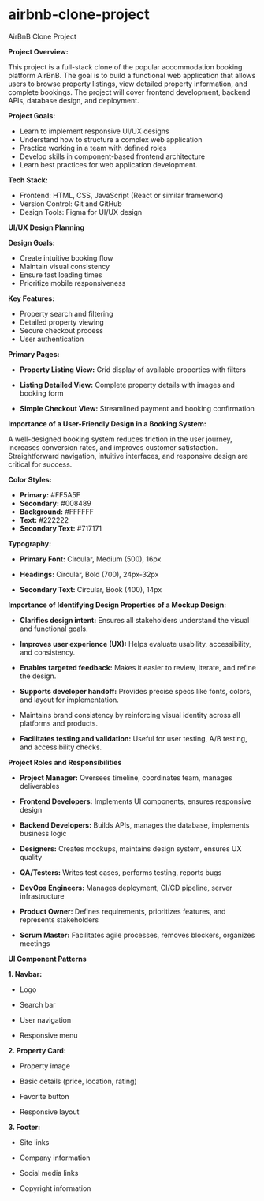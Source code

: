 # airbnb-clone-project
AirBnB Clone Project

**Project Overview:**

This project is a full-stack clone of the popular accommodation booking platform AirBnB. The goal is to build a functional web application that allows users to browse property listings, view detailed property information, and complete bookings. The project will cover frontend development, backend APIs, database design, and deployment.

**Project Goals:**

- Learn to implement responsive UI/UX designs
- Understand how to structure a complex web application
- Practice working in a team with defined roles
- Develop skills in component-based frontend architecture
- Learn best practices for web application development.

**Tech Stack:**

- Frontend: HTML, CSS, JavaScript (React or similar framework)
- Version Control: Git and GitHub
- Design Tools: Figma for UI/UX design


**UI/UX Design Planning**

**Design Goals:**

- Create intuitive booking flow
- Maintain visual consistency
- Ensure fast loading times
- Prioritize mobile responsiveness

**Key Features:**

- Property search and filtering
- Detailed property viewing
- Secure checkout process
- User authentication

**Primary Pages:**

- **Property Listing View:**	Grid display of available properties with filters

- **Listing Detailed View:** Complete property details with images and booking form

- **Simple Checkout View:**	Streamlined payment and booking confirmation

**Importance of a User-Friendly Design in a Booking System:**

A well-designed booking system reduces friction in the user journey, increases conversion rates, and improves customer satisfaction. Straightforward navigation, intuitive interfaces, and responsive design are critical for success.

**Color Styles:**

- **Primary:** #FF5A5F
- **Secondary:** #008489
- **Background:** #FFFFFF
- **Text:** #222222
- **Secondary Text:** #717171

**Typography:**

- **Primary Font:** Circular, Medium (500), 16px
  
- **Headings:** Circular, Bold (700), 24px-32px
  
- **Secondary Text:** Circular, Book (400), 14px

**Importance of Identifying Design Properties of a Mockup Design:**

- **Clarifies design intent:** Ensures all stakeholders understand the visual and functional goals.
  
- **Improves user experience (UX):** Helps evaluate usability, accessibility, and consistency.
  
- **Enables targeted feedback:** Makes it easier to review, iterate, and refine the design.
  
- **Supports developer handoff:** Provides precise specs like fonts, colors, and layout for implementation.
  
- Maintains brand consistency by reinforcing visual identity across all platforms and products.
  
- **Facilitates testing and validation:** Useful for user testing, A/B testing, and accessibility checks.


**Project Roles and Responsibilities**

- **Project Manager:**	Oversees timeline, coordinates team, manages deliverables
  
- **Frontend Developers:**	Implements UI components, ensures responsive design
  
- **Backend Developers:**	Builds APIs, manages the database, implements business logic
  
- **Designers:**	Creates mockups, maintains design system, ensures UX quality
  
- **QA/Testers:**	Writes test cases, performs testing, reports bugs
  
- **DevOps Engineers:**	Manages deployment, CI/CD pipeline, server infrastructure
  
- **Product Owner:**	Defines requirements, prioritizes features, and represents stakeholders
  
- **Scrum Master:**	Facilitates agile processes, removes blockers, organizes meetings


**UI Component Patterns**

**1. Navbar:**

- Logo
  
- Search bar

- User navigation

- Responsive menu


**2. Property Card:**

- Property image
  
- Basic details (price, location, rating)
  
- Favorite button
  
- Responsive layout


**3. Footer:**

- Site links
  
- Company information
  
- Social media links
  
- Copyright information


